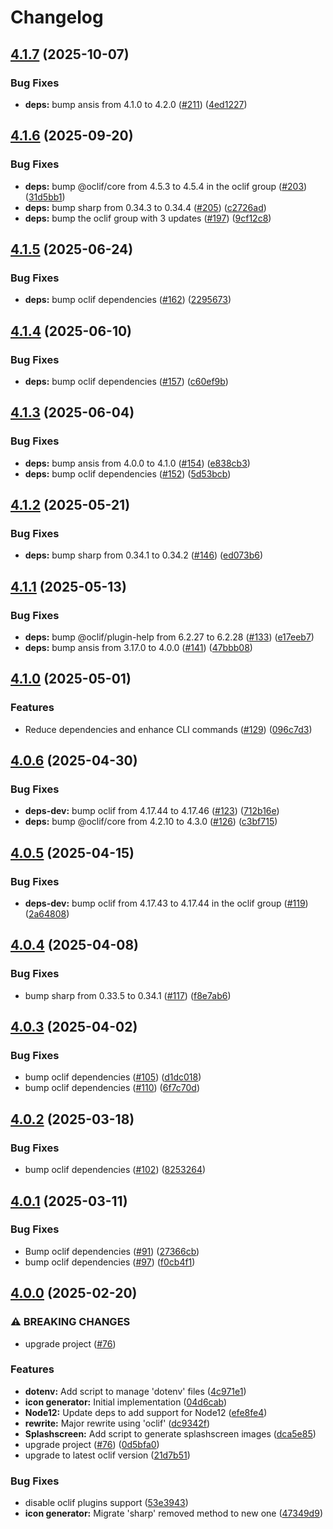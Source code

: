 # Changelog

## [4.1.7](https://github.com/forwardsoftware/react-native-toolbox/compare/v4.1.6...v4.1.7) (2025-10-07)


### Bug Fixes

* **deps:** bump ansis from 4.1.0 to 4.2.0 ([#211](https://github.com/forwardsoftware/react-native-toolbox/issues/211)) ([4ed1227](https://github.com/forwardsoftware/react-native-toolbox/commit/4ed1227386defd8331d7d2c6185539cc5cae94ba))

## [4.1.6](https://github.com/forwardsoftware/react-native-toolbox/compare/v4.1.5...v4.1.6) (2025-09-20)


### Bug Fixes

* **deps:** bump @oclif/core from 4.5.3 to 4.5.4 in the oclif group ([#203](https://github.com/forwardsoftware/react-native-toolbox/issues/203)) ([31d5bb1](https://github.com/forwardsoftware/react-native-toolbox/commit/31d5bb1266803961cb7c4d504a4fc75aa0ee8491))
* **deps:** bump sharp from 0.34.3 to 0.34.4 ([#205](https://github.com/forwardsoftware/react-native-toolbox/issues/205)) ([c2726ad](https://github.com/forwardsoftware/react-native-toolbox/commit/c2726ad9fe8ed167d4e854b60f366e684fd57c37))
* **deps:** bump the oclif group with 3 updates ([#197](https://github.com/forwardsoftware/react-native-toolbox/issues/197)) ([9cf12c8](https://github.com/forwardsoftware/react-native-toolbox/commit/9cf12c8d71588158ace6ba818dedbecd5996da87))

## [4.1.5](https://github.com/forwardsoftware/react-native-toolbox/compare/v4.1.4...v4.1.5) (2025-06-24)


### Bug Fixes

* **deps:** bump oclif dependencies ([#162](https://github.com/forwardsoftware/react-native-toolbox/issues/162)) ([2295673](https://github.com/forwardsoftware/react-native-toolbox/commit/2295673f8f4d5ec8748b7c6f267a14cb497feb6d))

## [4.1.4](https://github.com/forwardsoftware/react-native-toolbox/compare/v4.1.3...v4.1.4) (2025-06-10)


### Bug Fixes

* **deps:** bump oclif dependencies ([#157](https://github.com/forwardsoftware/react-native-toolbox/issues/157)) ([c60ef9b](https://github.com/forwardsoftware/react-native-toolbox/commit/c60ef9ba85aabdbc70cfd4d19157e3e6acc92de4))

## [4.1.3](https://github.com/forwardsoftware/react-native-toolbox/compare/v4.1.2...v4.1.3) (2025-06-04)


### Bug Fixes

* **deps:** bump ansis from 4.0.0 to 4.1.0 ([#154](https://github.com/forwardsoftware/react-native-toolbox/issues/154)) ([e838cb3](https://github.com/forwardsoftware/react-native-toolbox/commit/e838cb3250c32b10a45668bf6590e5d31bcff88b))
* **deps:** bump oclif dependencies ([#152](https://github.com/forwardsoftware/react-native-toolbox/issues/152)) ([5d53bcb](https://github.com/forwardsoftware/react-native-toolbox/commit/5d53bcb4ab0b316208427d476eb5f6b1e0aacfcb))

## [4.1.2](https://github.com/forwardsoftware/react-native-toolbox/compare/v4.1.1...v4.1.2) (2025-05-21)


### Bug Fixes

* **deps:** bump sharp from 0.34.1 to 0.34.2 ([#146](https://github.com/forwardsoftware/react-native-toolbox/issues/146)) ([ed073b6](https://github.com/forwardsoftware/react-native-toolbox/commit/ed073b654e8f7b9f2f91826b47b9602af5c6bfff))

## [4.1.1](https://github.com/forwardsoftware/react-native-toolbox/compare/v4.1.0...v4.1.1) (2025-05-13)


### Bug Fixes

* **deps:** bump @oclif/plugin-help from 6.2.27 to 6.2.28 ([#133](https://github.com/forwardsoftware/react-native-toolbox/issues/133)) ([e17eeb7](https://github.com/forwardsoftware/react-native-toolbox/commit/e17eeb73f94425a07cbb6d1b1c6bca4825d4eef4))
* **deps:** bump ansis from 3.17.0 to 4.0.0 ([#141](https://github.com/forwardsoftware/react-native-toolbox/issues/141)) ([47bbb08](https://github.com/forwardsoftware/react-native-toolbox/commit/47bbb08e560491fbc4236f853b74cdbae84f8a04))

## [4.1.0](https://github.com/forwardsoftware/react-native-toolbox/compare/v4.0.6...v4.1.0) (2025-05-01)


### Features

* Reduce dependencies and enhance CLI commands ([#129](https://github.com/forwardsoftware/react-native-toolbox/issues/129)) ([096c7d3](https://github.com/forwardsoftware/react-native-toolbox/commit/096c7d3e6b7f0b9a223ee9e20de5dca42dbbab78))

## [4.0.6](https://github.com/forwardsoftware/react-native-toolbox/compare/v4.0.5...v4.0.6) (2025-04-30)


### Bug Fixes

* **deps-dev:** bump oclif from 4.17.44 to 4.17.46 ([#123](https://github.com/forwardsoftware/react-native-toolbox/issues/123)) ([712b16e](https://github.com/forwardsoftware/react-native-toolbox/commit/712b16ebc5287ed2fe482b59439ac2099fbbbb6e))
* **deps:** bump @oclif/core from 4.2.10 to 4.3.0 ([#126](https://github.com/forwardsoftware/react-native-toolbox/issues/126)) ([c3bf715](https://github.com/forwardsoftware/react-native-toolbox/commit/c3bf71566ee772aa3fd7b1732a0b63db250f666a))

## [4.0.5](https://github.com/forwardsoftware/react-native-toolbox/compare/v4.0.4...v4.0.5) (2025-04-15)


### Bug Fixes

* **deps-dev:** bump oclif from 4.17.43 to 4.17.44 in the oclif group ([#119](https://github.com/forwardsoftware/react-native-toolbox/issues/119)) ([2a64808](https://github.com/forwardsoftware/react-native-toolbox/commit/2a6480871717dc9358d493028a43f90818f463d3))

## [4.0.4](https://github.com/forwardsoftware/react-native-toolbox/compare/v4.0.3...v4.0.4) (2025-04-08)


### Bug Fixes

* bump sharp from 0.33.5 to 0.34.1 ([#117](https://github.com/forwardsoftware/react-native-toolbox/issues/117)) ([f8e7ab6](https://github.com/forwardsoftware/react-native-toolbox/commit/f8e7ab63b1e3aecb24b10200e1977b181279fb2a))

## [4.0.3](https://github.com/forwardsoftware/react-native-toolbox/compare/v4.0.2...v4.0.3) (2025-04-02)


### Bug Fixes

* bump oclif dependencies ([#105](https://github.com/forwardsoftware/react-native-toolbox/issues/105)) ([d1dc018](https://github.com/forwardsoftware/react-native-toolbox/commit/d1dc0184b2bbbde520764f748f14722e9a395fba))
* bump oclif dependencies ([#110](https://github.com/forwardsoftware/react-native-toolbox/issues/110)) ([6f7c70d](https://github.com/forwardsoftware/react-native-toolbox/commit/6f7c70d42b7d68557c7966d607194bf855dbab77))

## [4.0.2](https://github.com/forwardsoftware/react-native-toolbox/compare/v4.0.1...v4.0.2) (2025-03-18)


### Bug Fixes

* bump oclif dependencies ([#102](https://github.com/forwardsoftware/react-native-toolbox/issues/102)) ([8253264](https://github.com/forwardsoftware/react-native-toolbox/commit/8253264d6718fa3efc618b37729ff155c1cf878e))

## [4.0.1](https://github.com/forwardsoftware/react-native-toolbox/compare/v4.0.0...v4.0.1) (2025-03-11)


### Bug Fixes

* Bump oclif dependencies ([#91](https://github.com/forwardsoftware/react-native-toolbox/issues/91)) ([27366cb](https://github.com/forwardsoftware/react-native-toolbox/commit/27366cb6d3cb2b004697e005738c6ed814a74ece))
* bump oclif dependencies ([#97](https://github.com/forwardsoftware/react-native-toolbox/issues/97)) ([f0cb4f1](https://github.com/forwardsoftware/react-native-toolbox/commit/f0cb4f1d86bb2a395350f34b4ecbc0a92fb4d1d0))

## [4.0.0](https://github.com/forwardsoftware/react-native-toolbox/compare/react-native-toolbox-v3.0.0...react-native-toolbox-v4.0.0) (2025-02-20)


### ⚠ BREAKING CHANGES

* upgrade project ([#76](https://github.com/forwardsoftware/react-native-toolbox/issues/76))

### Features

* **dotenv:** Add script to manage 'dotenv' files ([4c971e1](https://github.com/forwardsoftware/react-native-toolbox/commit/4c971e1c484ea7a001ed77aac230f04cd38f6e5a))
* **icon generator:** Initial implementation ([04d6cab](https://github.com/forwardsoftware/react-native-toolbox/commit/04d6cabb13497e435fce9a21dde2088f985d74a5))
* **Node12:** Update deps to add support for Node12 ([efe8fe4](https://github.com/forwardsoftware/react-native-toolbox/commit/efe8fe4ff7b1ba600d02ad1b47547c39dbe3909d))
* **rewrite:** Major rewrite using 'oclif' ([dc9342f](https://github.com/forwardsoftware/react-native-toolbox/commit/dc9342fee08c324b1858d4b0d5fb73a650922657))
* **Splashscreen:** Add script to generate splashscreen images ([dca5e85](https://github.com/forwardsoftware/react-native-toolbox/commit/dca5e850a2d376b4bfcef595640497f914d4a197))
* upgrade project ([#76](https://github.com/forwardsoftware/react-native-toolbox/issues/76)) ([0d5bfa0](https://github.com/forwardsoftware/react-native-toolbox/commit/0d5bfa0077b8863dd045037f70d45367f802478f))
* upgrade to latest oclif version ([21d7b51](https://github.com/forwardsoftware/react-native-toolbox/commit/21d7b5120b739640ce567f669b8f0d28a01304a7))


### Bug Fixes

* disable oclif plugins support ([53e3943](https://github.com/forwardsoftware/react-native-toolbox/commit/53e39434fafd9f0b22bc4b41627077fc3f604045))
* **icon generator:** Migrate 'sharp' removed method to new one ([47349d9](https://github.com/forwardsoftware/react-native-toolbox/commit/47349d9d52c699fe937d23bd2be018e7897ceda0))
